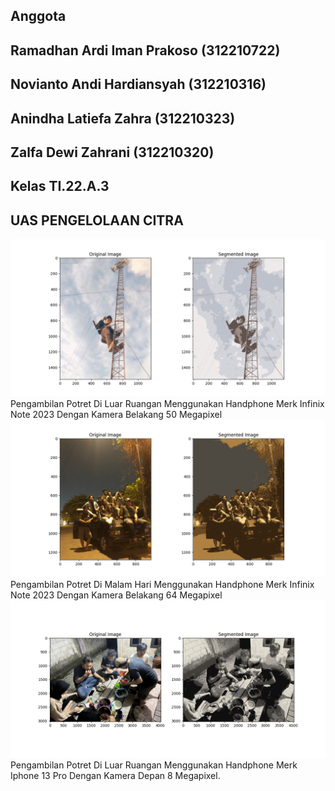 ## Anggota

## Ramadhan Ardi Iman Prakoso (312210722)

## Novianto Andi Hardiansyah (312210316)

## Anindha Latiefa Zahra (312210323)

## Zalfa Dewi Zahrani (312210320)

## Kelas TI.22.A.3

## UAS PENGELOLAAN CITRA

![img](uaspc/Figure1.png)
Pengambilan Potret Di Luar Ruangan Menggunakan Handphone Merk Infinix Note 2023 Dengan Kamera Belakang 50 Megapixel
![img](uaspc/Figure2.png)
Pengambilan Potret Di Malam Hari Menggunakan Handphone Merk Infinix Note 2023 Dengan Kamera Belakang 64 Megapixel
![img](uaspc/Figure5.png)
Pengambilan Potret Di Luar Ruangan Menggunakan Handphone Merk Iphone 13 Pro Dengan Kamera Depan 8 Megapixel.
